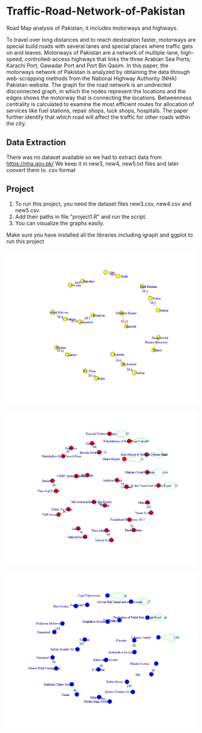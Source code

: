 # Traffic-Road-Network-of-Pakistan
Road Map analysis of Pakistan, it includes motorways and highways.

To travel over long distances and to reach destination faster, motorways are special build roads with several lanes and special places where traffic gets on and leaves.
Motorways of Pakistan are a network of multiple-lane, high-speed, controlled-access highways that links the three Arabian Sea Ports; Karachi Port, Gawadar Port and Port Bin Qasim. In this paper, the motorways network of Pakistan is analyzed by obtaining the data through web-scrapping methods from the National Highway Authority (NHA) Pakistan website. The graph for the road network is an undirected disconnected graph, in which the nodes represent the locations and the edges shows the motorway that is connecting the locations. Betweenness centrality is calculated to examine the most efficient routes for allocation of services like fuel stations, 
repair shops, tuck shops, hospitals. The paper further identify that which road will affect the traffic for other roads within the city.

## Data Extraction
There was no dataset available so we had to extract data from https://nha.gov.pk/
We keep it in new3, new4, new5.txt files and later convert them to .csv format

## Project
1. To run this project, you need the dataset files new3.csv, new4.csv and new5.csv.
2. Add their paths in file "project1.R" and run the script.
3. You can visualize the graphs easily.

Make sure you have installed all the libraries including igraph and ggplot to run this project

![GitHub Logo](/Motorways.png)

![GitHub Logo](/Rplot2.png)

![GitHub Logo](/Rplot3.png)
